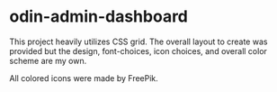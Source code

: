 # odin-admin-dashboard
This project heavily utilizes CSS grid. The overall layout to create was provided but the design, font-choices, icon choices, and overall color scheme are my own. 

All colored icons were made by FreePik. 
